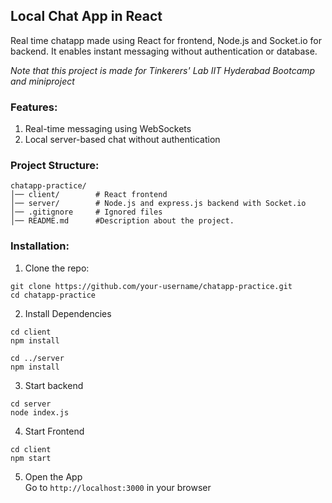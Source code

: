 ## Local Chat App in React

Real time chatapp made using React for frontend, Node.js and Socket.io for backend. It enables instant messaging without authentication or database.

*Note that this project is made for Tinkerers' Lab IIT Hyderabad Bootcamp and miniproject*

### Features: 
1. Real-time messaging using WebSockets
2. Local server-based chat without authentication

### Project Structure: 
```
chatapp-practice/
│── client/        # React frontend
│── server/        # Node.js and express.js backend with Socket.io
│── .gitignore     # Ignored files
│── README.md      #Description about the project.

```

### Installation: 
1. Clone the repo: 
```
git clone https://github.com/your-username/chatapp-practice.git
cd chatapp-practice
```
2. Install Dependencies
```
cd client
npm install

cd ../server
npm install
```
3. Start backend
```
cd server
node index.js
```
4. Start Frontend
```
cd client
npm start
```
5. Open the App \
Go to ```http://localhost:3000``` in your browser

